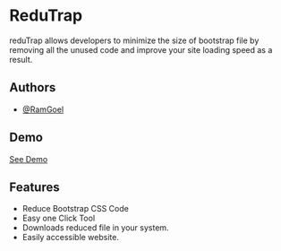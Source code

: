 
# ReduTrap

reduTrap allows developers to minimize the size of bootstrap file by removing all the unused code and improve your site loading speed as a result.





## Authors

- [@RamGoel](https://www.github.com/RamGoel)


## Demo

[See Demo](ramgoel.github.io/reduTrap)


## Features

- Reduce Bootstrap CSS Code
- Easy one Click Tool
- Downloads reduced file in your system.
- Easily accessible website.


